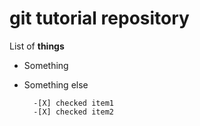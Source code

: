 # git tutorial repository 

List of **things**

- Something
- Something else

        -[X] checked item1
        -[X] checked item2